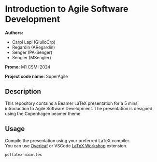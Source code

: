 # Introduction to Agile Software Development

**Authors:**
- Carpi Lapi (GiulioCrp)
- Regardin (ARegardin)
- Senger (PA-Senger)
- Sengler (MSengler)

**Promo:** M1 CSMI 2024

**Project code name:** SuperAgile

## Description

This repository contains a Beamer LaTeX presentation for a 5 mins introduction to Agile Software Development. The presentation is designed using the Copenhagen beamer theme.

## Usage

Compile the presentation using your preferred LaTeX compiler.  
You can use [Overleaf](https://www.overleaf.com) or VSCode [LaTeX Workshop](https://marketplace.visualstudio.com/items?itemName=James-Yu.latex-workshop) extension.

```bash
pdflatex main.tex
```

